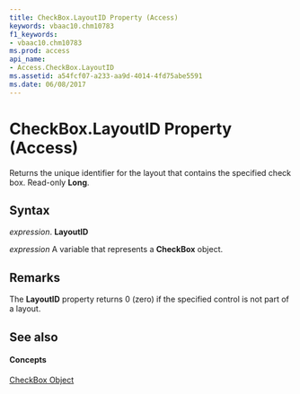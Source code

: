 ```yaml
---
title: CheckBox.LayoutID Property (Access)
keywords: vbaac10.chm10783
f1_keywords:
- vbaac10.chm10783
ms.prod: access
api_name:
- Access.CheckBox.LayoutID
ms.assetid: a54fcf07-a233-aa9d-4014-4fd75abe5591
ms.date: 06/08/2017
---
```



# CheckBox.LayoutID Property (Access)

Returns the unique identifier for the layout that contains the specified check box. Read-only **Long**.


## Syntax

 _expression_. **LayoutID**

 _expression_ A variable that represents a **CheckBox** object.


## Remarks

The **LayoutID** property returns 0 (zero) if the specified control is not part of a layout.


## See also


#### Concepts


[CheckBox Object](checkbox-object-access.md)

